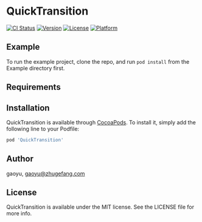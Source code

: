 # QuickTransition

[![CI Status](https://img.shields.io/travis/gaoyu/QuickTransition.svg?style=flat)](https://travis-ci.org/gaoyu/QuickTransition)
[![Version](https://img.shields.io/cocoapods/v/QuickTransition.svg?style=flat)](https://cocoapods.org/pods/QuickTransition)
[![License](https://img.shields.io/cocoapods/l/QuickTransition.svg?style=flat)](https://cocoapods.org/pods/QuickTransition)
[![Platform](https://img.shields.io/cocoapods/p/QuickTransition.svg?style=flat)](https://cocoapods.org/pods/QuickTransition)

## Example

To run the example project, clone the repo, and run `pod install` from the Example directory first.

## Requirements

## Installation

QuickTransition is available through [CocoaPods](https://cocoapods.org). To install
it, simply add the following line to your Podfile:

```ruby
pod 'QuickTransition'
```

## Author

gaoyu, gaoyu@zhugefang.com

## License

QuickTransition is available under the MIT license. See the LICENSE file for more info.
